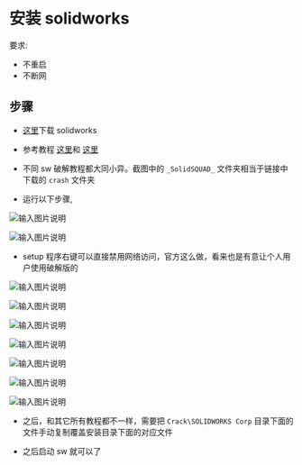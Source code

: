 # 安装 solidworks

要求:
* 不重启
* 不断网

## 步骤

* [这里](https://getintopc.com/softwares/3d-cad/solidworks-2024-free-download/)下载 solidworks

* 参考教程 [这里](https://mp.weixin.qq.com/s/qDKmaNZK2qGJ5vRdjixkzA)和 [这里](http://www.jxage.com/28638.html)

* 不同 sw 破解教程都大同小异。截图中的 `_SolidSQUAD_` 文件夹相当于链接中下载的 `crash` 文件夹

* 运行以下步骤,

![输入图片说明](https://github.com/ymma98/picx-images-hosting/raw/master/20250307/image.2ks2asueia.webp)


![输入图片说明](https://github.com/ymma98/picx-images-hosting/raw/master/20250307/image.8z6o6ehcc9.webp)

* setup 程序右键可以直接禁用网络访问，官方这么做，看来也是有意让个人用户使用破解版的

![输入图片说明](https://github.com/ymma98/picx-images-hosting/raw/master/20250307/image.13lx91w2f5.webp)


![输入图片说明](https://github.com/ymma98/picx-images-hosting/raw/master/20250307/image.m7y64stj.webp)


![输入图片说明](https://github.com/ymma98/picx-images-hosting/raw/master/20250307/image.7zqkt8kccz.webp)


![输入图片说明](https://github.com/ymma98/picx-images-hosting/raw/master/20250307/image.92qa44go98.webp)


![输入图片说明](https://github.com/ymma98/picx-images-hosting/raw/master/20250307/image.wipdmg33h.webp)


![输入图片说明](https://github.com/ymma98/picx-images-hosting/raw/master/20250307/image.7lk52ddrb2.webp)

![输入图片说明](https://github.com/ymma98/picx-images-hosting/raw/master/20250307/image.9kgbspk0km.webp)


* 之后，和其它所有教程都不一样，需要把 `Crack\SOLIDWORKS Corp`  目录下面的文件手动复制覆盖安装目录下面的对应文件

* 之后启动 sw 就可以了
<!--stackedit_data:
eyJoaXN0b3J5IjpbMjA2MzM4OTg4LC0yMDY0NzQ1MDkwLDIwNj
MzODk4OCwtMTkxMTMyNzE0MSwxMjA1MDYwODY0XX0=
-->